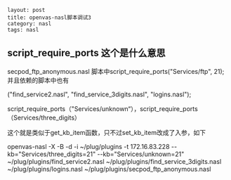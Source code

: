 ```
layout: post
title: openvas-nasl脚本调试3
category: nasl
tags: nasl
```

## script_require_ports 这个是什么意思

secpod_ftp_anonymous.nasl 脚本中script_require_ports("Services/ftp", 21);并且依赖的脚本中也有

("find_service2.nasl", "find_service_3digits.nasl", "logins.nasl");

script_require_ports（"Services/unknown“），script_require_ports（Services/three_digits）

这个就是类似于get_kb_item函数，只不过set_kb_item改成了入参，如下

openvas-nasl -X -B -d  -i ~/plug/plugins -t 172.16.83.228 --kb="Services/three_digits=21" --kb="Services/unknown=21" ~/plug/plugins/find_service2.nasl  ~/plug/plugins/find_service_3digits.nasl  ~/plug/plugins/logins.nasl ~/plug/plugins/secpod_ftp_anonymous.nasl

